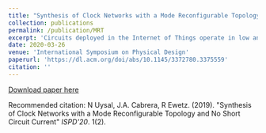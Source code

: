 ```yaml
---
title: "Synthesis of Clock Networks with a Mode Reconfigurable Topology and No Short Circuit Current"
collection: publications
permalink: /publication/MRT
excerpt: 'Circuits deployed in the Internet of Things operate in low and high performance modes to cater to variable frequency and power requirements. Consequently, the clock networks for such circuits must be synthesized meeting drastically different timing constraints under variations in the different modes. The overall power consumption and robustness to variations of a clock network is determined by the topology. However, state-of-the-art clock networks use the same topology in every mode, despite that the timing constraints in the low and high performance modes are very different. In this paper, we propose a clock network with a mode reconfigurable topology (MRT) for circuits with positive-edge triggered sequential elements. In high performance modes, the required robustness to variations is provided by reconfiguring the MRT structure into a near-tree. In low performance modes, the MRT structure is reconfigured into a tree to save power. Non-tree (or near-tree) structures provide robustness to variations by appropriately constructing multiple alternative paths from the clock source to the clock sinks, which neutralizes the negative impact of variations. In MRT structures, OR-gates are used to join multiple alternative paths into a single path. Consequently, the MRT structures consume no short circuit power because there is only one gate driving each net. Moreover, it is straightforward to reconfigure MRT structures into a tree by gating the clock signal in part of the structure.'
date: 2020-03-26
venue: 'International Symposium on Physical Design'
paperurl: 'https://dl.acm.org/doi/abs/10.1145/3372780.3375559'
citation: ''
---
```


[Download paper here](https://dl.acm.org/doi/abs/10.1145/3372780.3375559)

Recommended citation: N Uysal, J.A. Cabrera, R Ewetz. (2019). "Synthesis of Clock Networks with a Mode Reconfigurable Topology and No Short Circuit Current" <i>ISPD'20</i>. 1(2).
